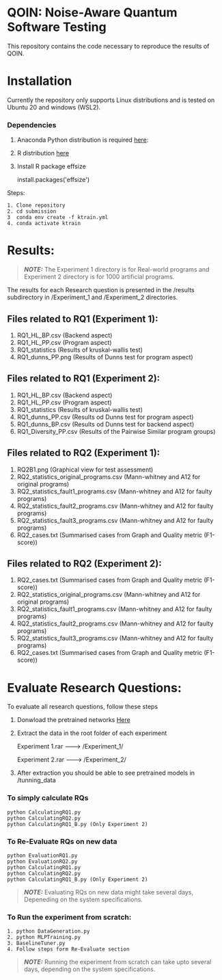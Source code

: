 # QOIN: Noise-Aware Quantum Software Testing
This repository contains the code necessary to reproduce the results of QOIN.

# Installation
Currently the repository only supports Linux distributions and is tested on Ubuntu 20 and windows (WSL2).

### Dependencies

1. Anaconda Python distribution is required [here](https://www.anaconda.com/products/distribution):
2. R distribution [here](https://cran.r-project.org/bin/linux/ubuntu/fullREADME.html)
3. Install R package effsize

    install.packages('effsize')

Steps:

    1. Clone repository
    2. cd submission
    3  conda env create -f ktrain.yml
    4. conda activate ktrain
# Results:
> **_NOTE:_** The Experiment 1 directory is for Real-world programs and Experiment 2 directory is for 1000 artificial programs.

The results for each Research question is presented in the /results subdirectory in /Experiment_1 and /Experiment_2 directories.
## Files related to RQ1 (Experiment 1):
1. RQ1_HL_BP.csv  (Backend aspect)
2. RQ1_HL_PP.csv  (Program aspect) 
3. RQ1_statistics (Results of kruskal-wallis test)
4. RQ1_dunns_PP.png (Results of Dunns test for program aspect)

## Files related to RQ1 (Experiment 2):
1. RQ1_HL_BP.csv  (Backend aspect)
2. RQ1_HL_PP.csv  (Program aspect) 
3. RQ1_statistics (Results of kruskal-wallis test)
4. RQ1_dunns_PP.csv (Results od Dunns test for program aspect)
5. RQ1_dunns_BP.csv (Results od Dunns test for backend aspect)
6. RQ1_Diversity_PP.csv (Results of the Pairwise Similar program groups)

## Files related to RQ2 (Experiment 1):
1. RQ2B1.png    (Graphical view for test assessment)
2. RQ2_statistics_original_programs.csv (Mann-whitney and A12 for original programs)
3. RQ2_statistics_fault1_programs.csv (Mann-whitney and A12 for faulty programs)
4. RQ2_statistics_fault2_programs.csv (Mann-whitney and A12 for faulty programs)
5. RQ2_statistics_fault3_programs.csv (Mann-whitney and A12 for faulty programs)
6. RQ2_cases.txt (Summarised cases from Graph and Quality metric (F1-score))

## Files related to RQ2 (Experiment 2):
1. RQ2_cases.txt (Summarised cases from Graph and Quality metric (F1-score))
2. RQ2_statistics_original_programs.csv (Mann-whitney and A12 for original programs)
3. RQ2_statistics_fault1_programs.csv (Mann-whitney and A12 for faulty programs)
4. RQ2_statistics_fault2_programs.csv (Mann-whitney and A12 for faulty programs)
5. RQ2_statistics_fault3_programs.csv (Mann-whitney and A12 for faulty programs)
6. RQ2_cases.txt (Summarised cases from Graph and Quality metric (F1-score))

# Evaluate Research Questions:
To evaluate all research questions, follow these steps

1. Donwload the pretrained networks [Here](https://shorturl.at/movDN)
2. Extract the data in the root folder of each experiment
    
    Experiment 1.rar ---> /Experiment_1/
    
    Experiment 2.rar ---> /Experiment_2/

3. After extraction you should be able to see pretrained models in /tunning_data
### To simply calculate RQs
    python CalculatingRQ1.py
    python CalculatingRQ2.py
    python CalculatingRQ1_B.py (Only Experiment 2)
### To Re-Evaluate RQs on new data
    python EvaluationRQ1.py
    python EvaluationRQ2.py
    python CalculatingRQ1.py
    python CalculatingRQ2.py
    python CalculatingRQ1_B.py (Only Experiment 2)
> **_NOTE:_** Evaluating RQs on new data might take several days, Depeneding on the system specifications.

### To Run the experiment from scratch:
    1. python DataGeneration.py
    2. python MLPTraining.py
    3. BaselineTuner.py
    4. Follow steps form Re-Evaluate section

> **_NOTE:_** Running the experiment from scratch can take upto several days, depending on the system specifications.
